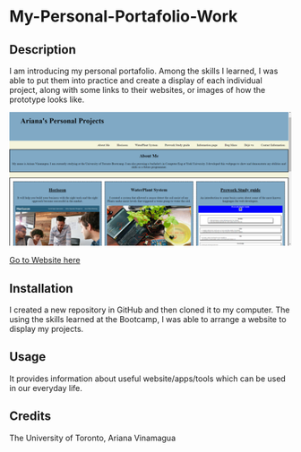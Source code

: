 # My-Personal-Portafolio-Work

## Description
I am introducing my personal portafolio. Among the skills I learned, I was able to put them into practice and create a display of each 
individual project, along with some links to their websites, or images of how the prototype looks like. 

![Webpage](./Images/personal.png)

[Go to Website here](https://ari07-ari.github.io/My-Personal-Portafolio-Work/)

## Installation
I created a new repository in GitHub and then cloned it to my computer. The using the skills learned at the Bootcamp, I was able to
arrange a website to display my projects.

## Usage
It provides information about useful website/apps/tools which can be used in our everyday life.

## Credits
The University of Toronto,
Ariana Vinamagua